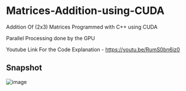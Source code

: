 # Matrices-Addition-using-CUDA

Addition Of (2x3) Matrices Programmed with C++ using CUDA

Parallel Processing done by the GPU 

Youtube Link For the Code Explanation - https://youtu.be/RumS0bn6iz0

## Snapshot

![image](https://user-images.githubusercontent.com/64683688/153630661-81fbfe95-5048-4b4b-8ca1-e9d77c327d07.png)
